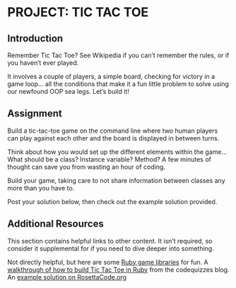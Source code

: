 # PROJECT: TIC TAC TOE

## Introduction
Remember Tic Tac Toe? See Wikipedia if you can’t remember the rules, or if you haven’t ever played.

It involves a couple of players, a simple board, checking for victory in a game loop… all the conditions that make it a fun little problem to solve using our newfound OOP sea legs.
Let’s build it!

## Assignment
Build a tic-tac-toe game on the command line where two human players can play against each other and the board is displayed in between turns.

Think about how you would set up the different elements within the game… What should be a class? Instance variable? Method? A few minutes of thought can save you from wasting an hour of coding.

Build your game, taking care to not share information between classes any more than you have to.

Post your solution below, then check out the example solution provided.

## Additional Resources
This section contains helpful links to other content. It isn’t required, so consider it supplemental for if you need to dive deeper into something.

Not directly helpful, but here are some [Ruby game libraries](https://www.ruby-toolbox.com/categories/game_libraries) for fun.
A [walkthrough of how to build Tic Tac Toe in Ruby](http://codequizzes.wordpress.com/2013/10/25/creating-a-tic-tac-toe-game-with-ruby/) from the codequizzes blog.
An [example solution on RosettaCode.org](http://rosettacode.org/wiki/Tic-tac-toe#Ruby)
